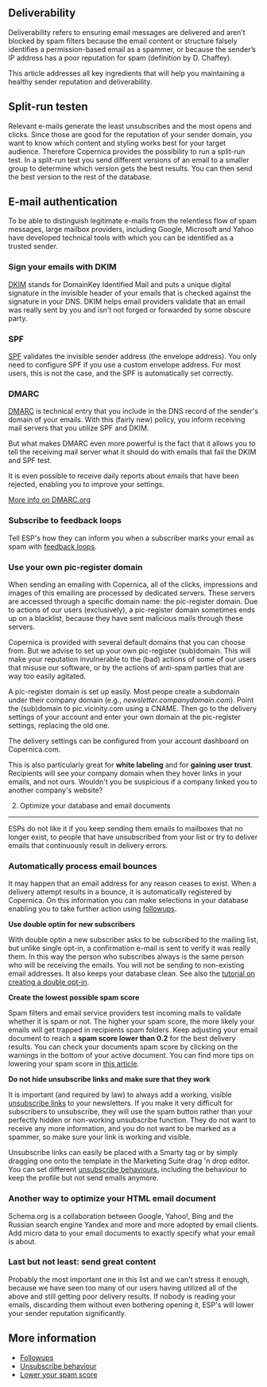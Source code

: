 ## Deliverability

Deliverability refers to ensuring email messages are delivered and
aren’t blocked by spam filters because the email content or structure
falsely identifies a permission-based email as a spammer, or because the
sender’s IP address has a poor reputation for spam (definition by D.
Chaffey).

This article addresses all key ingredients that will help you
maintaining a healthy sender reputation and deliverability.

Split-run testen
----------------

Relevant e-mails generate the least unsubscribes and the most opens and clicks. 
Since those are good for the reputation of your sender domain, you want to 
know which content and styling works best for your target audience. 
Therefore Copernica provides the possibility to run a split-run test. 
In a split-run test you send different versions of an email to a smaller 
group to determine which version gets the best results. You can then 
send the best version to the rest of the database. 

**E-mail authentication**
-------------------------

To be able to distinguish legitimate e-mails from the relentless flow of
spam messages, large mailbox providers, including Google, Microsoft and
Yahoo have developed technical tools with which you can be identified as
a trusted sender.

### **Sign your emails with DKIM**

[DKIM](./dkim) stands for DomainKey Identified Mail and puts a unique digital
signature in the invisible header of your emails that is checked against
the signature in your DNS. DKIM helps email providers validate that an
email was really sent by you and isn't not forged or forwarded by some
obscure party.

### SPF

[SPF](./spf) validates the invisible sender address (the envelope address). You
only need to configure SPF if you use a custom envelope address. For
most users, this is not the case, and the SPF is automatically set
correctly.

### DMARC

[DMARC](./dmarc) is technical entry that you include in the DNS record of the
sender's domain of your emails. With this (fairly new) policy, you
inform receiving mail servers that you utilize SPF and DKIM.

But what makes DMARC even more powerful is the fact that it allows you
to tell the receiving mail server what it should do with emails that
fail the DKIM and SPF test.

It is even possible to receive daily reports about emails that have been
rejected, enabling you to improve your settings.

[More info on DMARC.org](http://www.dmarc.org/)

### Subscribe to feedback loops

Tell ESP's how they can inform you when a subscriber marks your email as
spam with [feedback loops](./feedback-loops).

### Use your own pic-register domain

When sending an emailing with Copernica, all of the clicks, impressions
and images of this emailing are processed by dedicated servers. These
servers are accessed through a specific domain name: the pic-register
domain. Due to actions of our users (exclusively), a pic-register domain
sometimes ends up on a blacklist, because they have sent malicious mails 
through these servers.

Copernica is provided with several default domains that you can choose
from. But we advise to set up your own pic-register (sub)domain. This
will make your reputation invulnerable to the (bad) actions of some of our users
that misuse our software, or by the actions of anti-spam parties that
are way too easily agitated.

A pic-register domain is set up easily. Most peope create a subdomain
under their company domain (e.g., *newsletter.companydomain.com*). Point
the (sub)domain to pic.vicinity.com using a CNAME. Then
go to the delivery settings of your account and enter your own domain at
the pic-register settings, replacing the old one.

The delivery settings can be configured from your account dashboard on
Copernica.com.

This is also particularly great for **white labeling** and for **gaining user
trust**. Recipients will see *your* company domain when they hover links in
your emails, and not ours. Wouldn't you be suspicious if a company linked 
you to another company's website?

2. Optimize your database and email documents
---------------------------------------------

ESPs do not like it if you keep sending them emails to mailboxes that no
longer exist, to people that have unsubscribed from your list or try to
deliver emails that continuously result in delivery errors.

### Automatically process email bounces

It may happen that an email address for any reason ceases to exist. When
a delivery attempt results in a bounce, it is automatically registered
by Copernica. On this information you can make selections in your
database enabling you to take further action using [followups](./followups).

**Use double optin for new subscribers**

With double optin a new subscriber asks to be subscribed to the mailing
list, but unlike single opt-in, a confirmation e-mail is sent to verify
it was really them. In this way the person who subscribes always is the
same person who will be receiving the emails. You will not be sending to
non-existing email addresses. It also keeps your database clean. See also 
the [tutorial on creating a double opt-in](./create-a-double-optin-for-new-subscribers.md).

**Create the lowest possible spam score**

Spam filters and email service providers test incoming mails to
validate whether it is spam or not. The higher your spam score, the more
likely your emails will get trapped in recipients spam folders. Keep
adjusting your email document to reach a **spam score lower than 0.2**
for the best delivery results. You can check your documents spam score by clicking on the warnings in
the bottom of your active document. You can find more tips on lowering 
your spam score in [this article](./some-tips-to-lower-your-email-spam-score.md).

**Do not hide unsubscribe links and make sure that they work**

It is important (and required by law) to always add a working, visible [unsubscribe links](./personalization-functions-unsubscribe) 
to your newsletters. If you make it very difficult for subscribers 
to unsubscribe, they will use the spam button rather than your perfectly 
hidden or non-working unsubscribe function. They do not want to receive 
any more information, and you do not want to be marked as a spammer, 
so make sure your link is working and visible.

Unsubscribe links can easily be placed with a Smarty tag or by simply 
dragging one onto the template in the Marketing Suite drag 'n drop editor. 
You can set different [unsubscribe behaviours](./database-unsubscribe-behavior), 
including the behaviour to keep the profile but not send emails anymore.

### Another way to optimize your HTML email document

Schema.org is a collaboration between
Google, Yahoo!, Bing and the Russian search engine Yandex and more and
more adopted by email clients. Add micro data to your email documents to
exactly specify what your email is about.

### **Last but not least: send great content**

Probably the most important one in this list and we can't stress it
enough, because we have seen too many of our users having utilized all
of the above and still getting poor delivery results. If nobody is
reading your emails, discarding them without even bothering opening it,
ESP's will lower your sender reputation significantly.

## More information

* [Followups](./followups)
* [Unsubscribe behaviour](./database-unsubscribe-behavior)
* [Lower your spam score](./some-tips-to-lower-your-spam-score)
